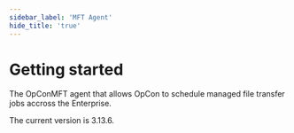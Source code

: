 ```yaml
---
sidebar_label: 'MFT Agent'
hide_title: 'true'
---
```


# Getting started

The OpConMFT agent that allows OpCon to schedule managed file transfer jobs accross the Enterprise.

The current version is 3.13.6.